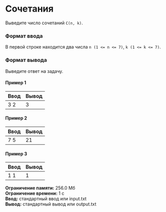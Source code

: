 # Сочетания

Выведите число сочетаний `C(n, k)`.

### Формат ввода

В первой строке находится два числа `n (1 <= n <= 7)`, `k (1 <= k <= 7)`.

### Формат вывода

Выведите ответ на задачу.

#### Пример 1

| Ввод | Вывод |
|------|-------|
| 3 2  | 3     |

#### Пример 2

| Ввод | Вывод |
|------|-------|
| 7 5  | 21    |

#### Пример 3

| Ввод | Вывод |
|------|-------|
| 1 1  | 1     |

**Ограничение памяти:** 256.0 Мб  
**Ограничение времени:** 1 с  
**Ввод:** стандартный ввод или input.txt  
**Вывод:** стандартный вывод или output.txt



